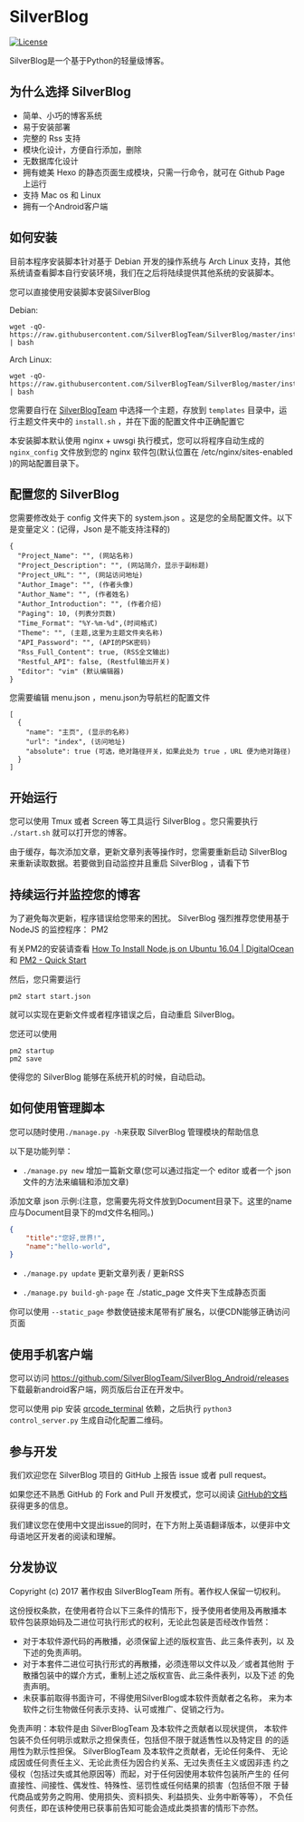 # SilverBlog

[![License](https://img.shields.io/badge/License-BSD%203--Clause-blue.svg)](https://github.com/qwe7002/SilverBlog/blob/master/LICENSE)

SilverBlog是一个基于Python的轻量级博客。

## 为什么选择 SilverBlog

* 简单、小巧的博客系统
* 易于安装部署
* 完整的 Rss 支持
* 模块化设计，方便自行添加，删除
* 无数据库化设计
* 拥有媲美 Hexo 的静态页面生成模块，只需一行命令，就可在 Github Page 上运行
* 支持 Mac os 和 Linux
* 拥有一个Android客户端

## 如何安装

目前本程序安装脚本针对基于 Debian 开发的操作系统与 Arch Linux 支持，其他系统请查看脚本自行安装环境，我们在之后将陆续提供其他系统的安装脚本。

您可以直接使用安装脚本安装SilverBlog

Debian:

```shell
wget -qO- https://raw.githubusercontent.com/SilverBlogTeam/SilverBlog/master/install/debian_install.sh | bash
```

Arch Linux:

```shell
wget -qO- https://raw.githubusercontent.com/SilverBlogTeam/SilverBlog/master/install/archlinux_install.sh | bash
```

您需要自行在 [SilverBlogTeam](https://github.com/SilverBlogTeam) 中选择一个主题，存放到 `templates` 目录中，运行主题文件夹中的 `install.sh` ，并在下面的配置文件中正确配置它

本安装脚本默认使用 nginx + uwsgi 执行模式，您可以将程序自动生成的 `nginx_config` 文件放到您的 nginx 软件包(默认位置在 /etc/nginx/sites-enabled )的网站配置目录下。

## 配置您的 SilverBlog

您需要修改处于 config 文件夹下的 system.json 。这是您的全局配置文件。以下是变量定义：(记得，Json 是不能支持注释的)

```
{
  "Project_Name": "", (网站名称)
  "Project_Description": "", (网站简介，显示于副标题)
  "Project_URL": "", (网站访问地址)
  "Author_Image": "", (作者头像)
  "Author_Name": "", (作者姓名)
  "Author_Introduction": "", (作者介绍)
  "Paging": 10, (列表分页数)
  "Time_Format": "%Y-%m-%d",(时间格式)
  "Theme": "", (主题,这里为主题文件夹名称)
  "API_Password": "", (API的PSK密码)
  "Rss_Full_Content": true, (RSS全文输出)
  "Restful_API": false, (Restful输出开关)
  "Editor": "vim" (默认编辑器)
}
```

您需要编辑 menu.json ，menu.json为导航栏的配置文件

```
[
  {
    "name": "主页", (显示的名称)
    "url": "index", (访问地址)
    "absolute": true (可选，绝对路径开关，如果此处为 true ，URL 便为绝对路径)
  }
]
```

## 开始运行

您可以使用 Tmux 或者 Screen 等工具运行 SilverBlog 。您只需要执行 `./start.sh` 就可以打开您的博客。

由于缓存，每次添加文章，更新文章列表等操作时，您需要重新启动 SilverBlog 来重新读取数据。若要做到自动监控并且重启 SilverBlog ，请看下节

## 持续运行并监控您的博客

为了避免每次更新，程序错误给您带来的困扰。 SilverBlog 强烈推荐您使用基于 NodeJS 的监控程序： PM2

有关PM2的安装请查看 [How To Install Node.js on Ubuntu 16.04 | DigitalOcean](https://www.digitalocean.com/community/tutorials/how-to-install-node-js-on-ubuntu-16-04) 和 [PM2 - Quick Start](http://pm2.keymetrics.io/docs/usage/quick-start/)

然后，您只需要运行

```shell
pm2 start start.json
```

就可以实现在更新文件或者程序错误之后，自动重启 SilverBlog。

您还可以使用

```shell
pm2 startup
pm2 save
```

使得您的 SilverBlog 能够在系统开机的时候，自动启动。

## 如何使用管理脚本

您可以随时使用`./manage.py -h`来获取 SilverBlog 管理模块的帮助信息

以下是功能列举：

- `./manage.py new` 增加一篇新文章(您可以通过指定一个 editor 或者一个 json 文件的方法来编辑和添加文章)

添加文章 json 示例:(注意，您需要先将文件放到Document目录下。这里的name应与Document目录下的md文件名相同。)
```json
{
	"title":"您好,世界!",
	"name":"hello-world",
}
```

- `./manage.py update` 更新文章列表 / 更新RSS

- `./manage.py build-gh-page` 在 ./static_page 文件夹下生成静态页面

你可以使用 `--static_page` 参数使链接末尾带有扩展名，以便CDN能够正确访问页面

## 使用手机客户端

您可以访问 https://github.com/SilverBlogTeam/SilverBlog_Android/releases 下载最新android客户端，网页版后台正在开发中。

您可以使用 pip 安装 [qrcode_terminal](https://github.com/alishtory/qrcode-terminal) 依赖，之后执行 `python3 control_server.py` 生成自动化配置二维码。

## 参与开发

我们欢迎您在 SilverBlog 项目的 GitHub 上报告 issue 或者 pull request。

如果您还不熟悉 GitHub 的 Fork and Pull 开发模式，您可以阅读 [GitHub的文档](https://help.github.com/articles/using-pull-requests) 获得更多的信息。

我们建议您在使用中文提出issue的同时，在下方附上英语翻译版本，以便非中文母语地区开发者的阅读和理解。

## 分发协议

Copyright (c) 2017 著作权由 SilverBlogTeam 所有。著作权人保留一切权利。

这份授权条款，在使用者符合以下三条件的情形下，授予使用者使用及再散播本
软件包装原始码及二进位可执行形式的权利，无论此包装是否经改作皆然：

* 对于本软件源代码的再散播，必须保留上述的版权宣告、此三条件表列，以
及下述的免责声明。
* 对于本套件二进位可执行形式的再散播，必须连带以文件以及／或者其他附
于散播包装中的媒介方式，重制上述之版权宣告、此三条件表列，以及下述
的免责声明。
* 未获事前取得书面许可，不得使用SilverBlog或本软件贡献者之名称，
来为本软件之衍生物做任何表示支持、认可或推广、促销之行为。

免责声明：本软件是由 SilverBlogTeam 及本软件之贡献者以现状提供，
本软件包装不负任何明示或默示之担保责任，包括但不限于就适售性以及特定目
的的适用性为默示性担保。 SilverBlogTeam 及本软件之贡献者，无论任何条件、
无论成因或任何责任主义、无论此责任为因合约关系、无过失责任主义或因非违
约之侵权（包括过失或其他原因等）而起，对于任何因使用本软件包装所产生的
任何直接性、间接性、偶发性、特殊性、惩罚性或任何结果的损害（包括但不限
于替代商品或劳务之购用、使用损失、资料损失、利益损失、业务中断等等），
不负任何责任，即在该种使用已获事前告知可能会造成此类损害的情形下亦然。